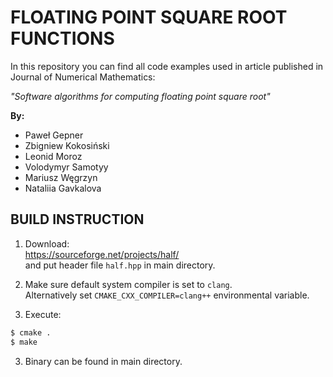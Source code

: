# FLOATING POINT SQUARE ROOT FUNCTIONS

In this repository you can find all code examples used in article published in Journal of Numerical Mathematics:

*"Software algorithms for computing floating point square root"*

**By:**

 - Paweł Gepner
 - Zbigniew Kokosiński
 - Leonid Moroz
 - Volodymyr Samotyy
 - Mariusz Węgrzyn
 - Nataliia Gavkalova

## BUILD INSTRUCTION

1. Download:  
https://sourceforge.net/projects/half/  
and put header file `half.hpp` in main directory.

2. Make sure default system compiler is set to `clang`.  
Alternatively set `CMAKE_CXX_COMPILER=clang++` environmental variable.

2. Execute:
```bash
$ cmake .
$ make
```

3. Binary can be found in main directory.
